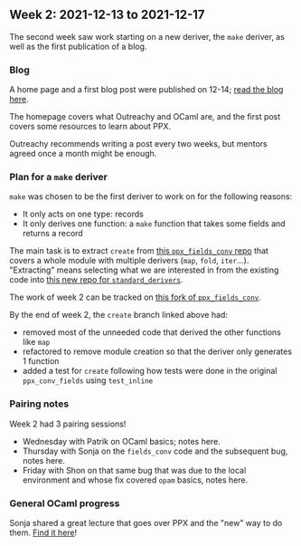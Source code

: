 ## Week 2: 2021-12-13 to 2021-12-17

The second week saw work starting on a new deriver, the `make` deriver, as well as the first publication of a blog.

### Blog
A home page and a first blog post were published on 12-14; [read the blog here](https://outreachyxocaml.wordpress.com/).

The homepage covers what Outreachy and OCaml are, and the first post covers some resources to learn about PPX.

Outreachy recommends writing a post every two weeks, but mentors agreed once a month might be enough.

### Plan for a `make` deriver
`make` was chosen to be the first deriver to work on for the following reasons:
- It only acts on one type: records
- It only derives one function: a `make` function that takes some fields and returns a record

The main task is to extract `create` from [this `ppx_fields_conv` repo](https://github.com/janestreet/ppx_fields_conv) that covers a whole module with multiple derivers (`map`, `fold`, `iter`...). "Extracting" means selecting what we are interested in from the existing code into [this new repo for `standard_derivers`](https://github.com/ayc9/standard_derivers/tree/main).

The work of week 2 can be tracked on [this fork of `ppx_fields_conv`](https://github.com/ayc9/ppx_fields_conv/tree/create). 

By the end of week 2, the `create` branch linked above had:
- removed most of the unneeded code that derived the other functions like `map` 
- refactored to remove module creation so that the deriver only generates 1 function
- added a test for `create` following how tests were done in the original `ppx_conv_fields` using `test_inline`

### Pairing notes
Week 2 had 3 pairing sessions!
- Wednesday with Patrik on OCaml basics; notes here.
- Thursday with Sonja on the `fields_conv` code and the subsequent bug, notes here.
- Friday with Shon on that same bug that was due to the local environment and whose fix covered `opam` basics, notes here.

### General OCaml progress
Sonja shared a great lecture that goes over PPX and the "new" way to do them. [Find it here](https://www.youtube.com/watch?v=dMoRMqQ6GLs&t=4206s&ab_channel=ReasonConf)!
